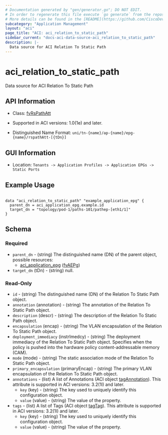 ```yaml
---
# Documentation generated by "gen/generator.go"; DO NOT EDIT.
# In order to regenerate this file execute `go generate` from the repository root.
# More details can be found in the [README](https://github.com/CiscoDevNet/terraform-provider-aci/blob/master/README.md).
subcategory: "Application Management"
layout: "aci"
page_title: "ACI: aci_relation_to_static_path"
sidebar_current: "docs-aci-data-source-aci_relation_to_static_path"
description: |-
  Data source for ACI Relation To Static Path
---
```


# aci_relation_to_static_path #

Data source for ACI Relation To Static Path

## API Information ##

* Class: [fvRsPathAtt](https://pubhub.devnetcloud.com/media/model-doc-latest/docs/app/index.html#/objects/fvRsPathAtt/overview)

* Supported in ACI versions: 1.0(1e) and later.

* Distinguished Name Format: `uni/tn-{name}/ap-{name}/epg-{name}/rspathAtt-[{tDn}]`

## GUI Information ##

* Location: `Tenants -> Application Profiles -> Application EPGs -> Static Ports`

## Example Usage ##

```hcl

data "aci_relation_to_static_path" "example_application_epg" {
  parent_dn = aci_application_epg.example.id
  target_dn = "topology/pod-1/paths-101/pathep-[eth1/1]"
}

```

## Schema ##

### Required ###

* `parent_dn` - (string) The distinguished name (DN) of the parent object, possible resources:
  - [aci_application_epg](https://registry.terraform.io/providers/CiscoDevNet/aci/latest/docs/resources/application_epg) ([fvAEPg](https://pubhub.devnetcloud.com/media/model-doc-latest/docs/app/index.html#/objects/fvAEPg/overview))
* `target_dn` (tDn) - (string) null.

### Read-Only ###

* `id` - (string) The distinguished name (DN) of the Relation To Static Path object.
* `annotation` (annotation) - (string) The annotation of the Relation To Static Path object.
* `description` (descr) - (string) The description of the Relation To Static Path object.
* `encapsulation` (encap) - (string) The VLAN encapsulation of the Relation To Static Path object.
* `deployment_immediacy` (instrImedcy) - (string) The deployment immediacy of the Relation To Static Path object. Specifies when the policy is pushed into the hardware policy content-addressable memory (CAM).
* `mode` (mode) - (string) The static association mode of the Relation To Static Path object.
* `primary_encapsulation` (primaryEncap) - (string) The primary VLAN encapsulation of the Relation To Static Path object.
* `annotations` - (list) A list of Annotations (ACI object [tagAnnotation](https://pubhub.devnetcloud.com/media/model-doc-latest/docs/app/index.html#/objects/tagAnnotation/overview)). This attribute is supported in ACI versions: 3.2(1l) and later.
    * `key` (key) - (string) The key used to uniquely identify this configuration object.
    * `value` (value) - (string) The value of the property.
* `tags` - (list) A list of Tags (ACI object [tagTag](https://pubhub.devnetcloud.com/media/model-doc-latest/docs/app/index.html#/objects/tagTag/overview)). This attribute is supported in ACI versions: 3.2(1l) and later.
    * `key` (key) - (string) The key used to uniquely identify this configuration object.
    * `value` (value) - (string) The value of the property.
